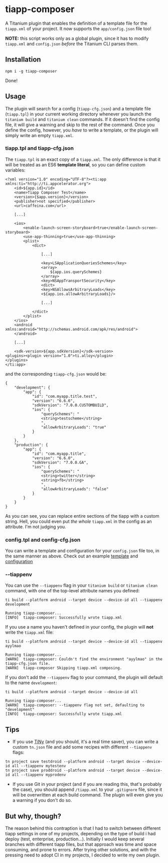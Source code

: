 # tiapp-composer

A Titanium plugin that enables the definition of a template file for the `tiapp.xml` of your project. It now supports the `app/config.json` file too!

**NOTE:** this script works only as a global plugin, since it has to modify `tiapp.xml` and `config.json` _before_ the Titanium CLI parses them.

## Installation

```
npm i -g tiapp-composer
```

Done!

## Usage

The plugin will search for a config (`tiapp-cfg.json`) and a template file (`tiapp.tpl`) in your current working directory whenever you launch the `titanium build` and `titanium clean` commands.
If it doesn't find the config file, it will give a warning and skip to the rest of the command. Once you define the config, however, you *have* to write a template, or the plugin will simply write an empty `tiapp.xml`.

### tiapp.tpl and tiapp-cfg.json
The `tiapp.tpl` is an exact copy of a `tiapp.xml`. The only difference is that it will be treated as an ES6 **template literal**, so you can define custom variables:
```
<?xml version="1.0" encoding="UTF-8"?><ti:app xmlns:ti="http://ti.appcelerator.org">
	<id>${app.id}</id>
	<name>Tiapp Composer Test</name>
	<version>{$app.version}</version>
	<publisher>not specified</publisher>
	<url>caffeina.com</url>

	[...]

	<ios>
		<enable-launch-screen-storyboard>true</enable-launch-screen-storyboard>
		<use-app-thinning>true</use-app-thinning>
		<plist>
			<dict>

				[...]

				<key>LSApplicationQueriesSchemes</key>
				<array>
					${app.ios.querySchemes}
				</array>
				<key>NSAppTransportSecurity</key>
				<dict>
				<key>NSAllowsArbitraryLoads</key>
				<${app.ios.allowArbitraryLoads}/>

				[...]

			</dict>
		</plist>
	</ios>
	<android xmlns:android="http://schemas.android.com/apk/res/android">
	</android>

	[...]

	<sdk-version>${app.sdkVersion}</sdk-version>
<plugins><plugin version="1.0">ti.alloy</plugin>
</plugins>
</ti:app>
```

and the corresponding `tiapp-cfg.json` would be:
```
{
	"development": {
		"app": {
			"id": "com.myapp.title.test",
			"version": "6.6.6",
			"sdkVersion": "7.0.0.CUSTOMBUILD",
			"ios": {
				"querySchemes": "
				<string>testscheme</string>
				",
				"allowArbitraryLoads": "true"
			}
		}
	},
	"production": {
		"app": {
			"id": "com.myapp.title",
			"version": "6.6.0",
			"sdkVersion": "7.0.0.GA",
			"ios": {
				"querySchemes": "
				<string>twitter</string>
				<string>fb</string>
				",
				"allowArbitraryLoads": "false"
			}
		}
	}
}
```

As you can see, you can replace entire sections of the tiapp with a custom string. Hell, you could even put *the whole* `tiapp.xml` in the config as an attribute. I'm not judging you.

### config.tpl and config-cfg.json
You can write a template and configuration for your `config.json` file too, in the same manner as above.
Check out an example [template](https://github.com/caffeinalab/tiapp-composer/blob/master/example/app/config.tpl) and [configuration](https://github.com/caffeinalab/tiapp-composer/blob/master/example/app/config-cfg.json)

### --tiappenv
You can use the `--tiappenv` flag in your `titanium build` or `titanium clean` command, with one of the top-level attribute names you defined:
```
ti build --platform android --target device --device-id all --tiappenv development

Running tiapp-composer...
[INFO]  tiapp-composer: Successfully wrote tiapp.xml
```

If you use a name you haven't defined in your config, the plugin will **not** write the `tiapp.xml` file:
```
ti build --platform android --target device --device-id all --tiappenv ayylmao

Running tiapp-composer...
[WARN]  tiapp-composer: Couldn't find the environment "ayylmao" in the tiapp-cfg.json file.
[WARN]  tiapp-composer Skipping tiapp.xml composing.
```

If you don't add the `--tiappenv` flag to your command, the plugin will default to the name `development`:
```
ti build --platform android --target device --device-id all

Running tiapp-composer...
[WARN]  tiapp-composer: --tiappenv flag not set, defaulting to "development"
[INFO]  tiapp-composer: Successfully wrote tiapp.xml
```

## Tips
- If you use [TiNy](https://github.com/jasonkneen/tn) (and you should, it's a real time saver), you can write a custom `tn.json` file and add some recipes with different `--tiappenv` flags:
```
tn project save testdroid --platform android --target device --device-id all --tiappenv mytestenv
tn project save proddroid --platform android --target device --device-id all --tiappenv myprodenv
```

- If you use Git in your project (and if you are reading this, that's probably the case), you should append `/tiapp.xml` to your `.gitignore` file, since it will be overwritten at each build command. The plugin will even give you a warning if you don't do so.

## But why, though?
The reason behind this contraption is that I had to switch between different tiapp settings in one of my projects, depending on the type of build i had deploy (test, enterprise, production...).
Initially I would keep several branches with different tiapp files, but that approach was time and space consuming, and prone to errors.
After trying other solutions, and with the pressing need to adopt CI in my projects, I decided to write my own plugin.
